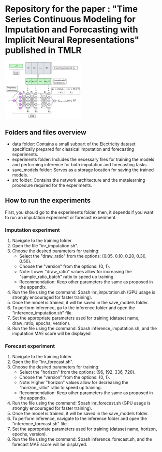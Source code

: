 # Repository for the paper : "Time Series Continuous Modeling for Imputation and Forecasting with Implicit Neural Representations" published in TMLR

<img src="INR_explain.png" alt="" width="50%" height="50%">

## Folders and files overview

- data folder: Contains a small subpart of the Electricity dataset specifically prepared for classical imputation and forecasting experiments.
- experiments folder: Includes the necessary files for training the models and performing inference for both imputation and forecasting tasks.
- save_models folder: Serves as a storage location for saving the trained models.
- src folder: Contains the network architecture and the metalearning procedure required for the experiments.

## How to run the experiments 

First, you should go to the experiments folder, then, it depends if  you want to run an imputation experiment or forecast experiment.

### Imputation experiment

1. Navigate to the training folder.
2. Open the file "inr_imputation.sh".
3. Choose the desired parameters for training:
    - Select the "draw_ratio" from the options: {0.05, 0.10, 0.20, 0.30, 0.50}.
    - Choose the "version" from the options: {0, 1}.
    - Note: Lower "draw_ratio" values allow for increasing the "sample_ratio_batch" ratio to speed up training.
    - Recommendation: Keep other parameters the same as proposed in the appendix.
4. Run the file using the command: $bash inr_imputation.sh (GPU usage is strongly encouraged for faster training).
5. Once the model is trained, it will be saved in the save_models folder.
6. To perform inference, go to the inference folder and open the "inference_imputation.sh" file.
7. Set the appropriate parameters used for training (dataset name, draw_ratio, epochs, version).
8. Run the file using the command: $bash inference_imputation.sh, and the imputation MAE score will be displayed

### Forecast experiment

1. Navigate to the training folder.
2. Open the file "inr_forecast.sh".
3. Choose the desired parameters for training:
    - Select the "horizon" from the options: {96, 192, 336, 720}.
    - Choose the "version" from the options: {0, 1}.
    - Note: Higher "horizon" values allow for decreasing the "horizon_ratio" ratio to speed up training.
    - Recommendation: Keep other parameters the same as proposed in the appendix.
4. Run the file using the command: $bash inr_forecast.sh (GPU usage is strongly encouraged for faster training).
5. Once the model is trained, it will be saved in the save_models folder.
6. To perform inference, navigate to the inference folder and open the "inference_forecast.sh" file.
7. Set the appropriate parameters used for training (dataset name, horizon, epochs, version).
8. Run the file using the command: $bash inference_forecast.sh, and the forecast MAE score will be displayed.
